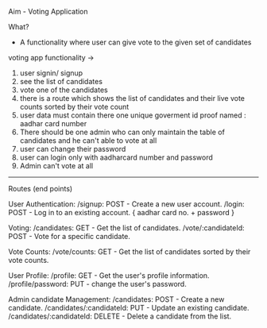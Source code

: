 Aim - Voting Application


What? 
- A functionality where user can give vote to the given set of candidates


voting app functionality -> 
1. user signin/ signup
2. see the list of candidates
3. vote one of the candidates
4. there is a route which shows the list of candidates and their live vote counts sorted by their vote count
5. user data must contain there one unique goverment id proof named : aadhar card number
6. There should be one admin who can only maintain the table of candidates and he can't able to vote at all
7. user can change their password
8. user can login only with aadharcard number and password
9. Admin can't vote at all


---------------------------------------------------------------------

Routes (end points)

User Authentication:
  /signup: POST - Create a new user account.
  /login: POST - Log in to an existing account. { aadhar card no. + password }

Voting: 
  /candidates: GET - Get the list of candidates.
  /vote/:candidateId: POST - Vote for a specific candidate.

Vote Counts:
  /vote/counts: GET - Get the list of candidates sorted by their vote counts.

User Profile: 
  /profile: GET - Get the user's profile information.
  /profile/password: PUT - change the user's password.

Admin candidate Management: 
  /candidates: POST - Create a new candidate.
  /candidates/:candidateId: PUT - Update an existing candidate.
  /candidates/:candidateId: DELETE - Delete a candidate from the list.
